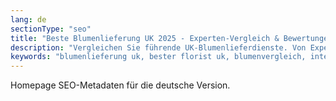 ```yaml
---
lang: de
sectionType: "seo"
title: "Beste Blumenlieferung UK 2025 - Experten-Vergleich & Bewertungen | Florize"
description: "Vergleichen Sie führende UK-Blumenlieferdienste. Von Experten getestete Bewertungen, Preisvergleiche & Empfehlungen für jeden Anlass. Finden Sie heute Ihren perfekten Floristen."
keywords: "blumenlieferung uk, bester florist uk, blumenvergleich, interflora, bloom and wild"
---
```


Homepage SEO-Metadaten für die deutsche Version.
